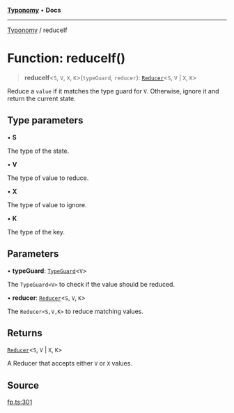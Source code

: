 [**Typonomy**](../README.md) • **Docs**

***

[Typonomy](../globals.md) / reduceIf

# Function: reduceIf()

> **reduceIf**\<`S`, `V`, `X`, `K`\>(`typeGuard`, `reducer`): [`Reducer`](../type-aliases/Reducer.md)\<`S`, `V` \| `X`, `K`\>

Reduce a `value` if it matches the type guard for `V`.
Otherwise, ignore it and return the current state.

## Type parameters

• **S**

The type of the state.

• **V**

The type of value to reduce.

• **X**

The type of value to ignore.

• **K**

The type of the key.

## Parameters

• **typeGuard**: [`TypeGuard`](../type-aliases/TypeGuard.md)\<`V`\>

The `TypeGuard<V>` to check if the value should be reduced.

• **reducer**: [`Reducer`](../type-aliases/Reducer.md)\<`S`, `V`, `K`\>

The `Reducer<S,V,K>` to reduce matching values.

## Returns

[`Reducer`](../type-aliases/Reducer.md)\<`S`, `V` \| `X`, `K`\>

A Reducer that accepts either `V` or `X` values.

## Source

[fp.ts:301](https://github.com/softcraft-development/typonomy/blob/1c47fc13034f4e53267c72ada03a418616dc092e/src/fp.ts#L301)
